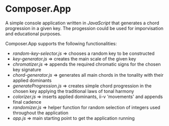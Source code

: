 # Composer.App

A simple console application written in *JavaScript* that generates a chord progression in a given key.
The progession could be used for imporvisation and educational purposes.

Composer.App supports the following functionalities:
- *_random-key-selector.js_* => chooses a random key to be constructed
- *_key-generator.js_* => creates the main scale of the given key
- *_chromatizer.js_* => appends the required chromatic signs for the chosen key signature
- *_chord-generator.js_* => generates all main chords in the tonality with their applied dominants
- *_generateProgression.js_* => creates simple chord progression in the chosen key applying the traditional laws of tonal harmony
- *_colorizer.js_* => inserts applied dominants, ii-v 'movements' and appends final cadence
- *_randomizer.js_* => helper function for random selection of integers used throughout the application
- *_app.js_* => main starting point to get the application running
